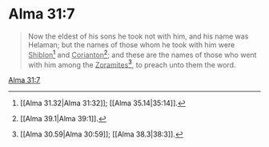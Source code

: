 # Alma 31:7

> Now the eldest of his sons he took not with him, and his name was Helaman; but the names of those whom he took with him were <u>Shiblon</u>[^a] and <u>Corianton</u>[^b]; and these are the names of those who went with him among the <u>Zoramites</u>[^c], to preach unto them the word.

[Alma 31:7](https://www.churchofjesuschrist.org/study/scriptures/bofm/alma/31?lang=eng&id=p7#p7)


[^a]: [[Alma 31.32|Alma 31:32]]; [[Alma 35.14|35:14]].  
[^b]: [[Alma 39.1|Alma 39:1]].  
[^c]: [[Alma 30.59|Alma 30:59]]; [[Alma 38.3|38:3]].  
